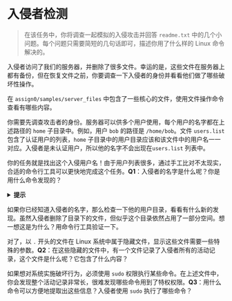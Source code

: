 # 入侵者检测

> 在该任务中，你将调查一起模拟的入侵攻击并回答 `readme.txt` 中的几个小问题。每个问题只需要简短的几句话即可，描述你用了什么样的 Linux 命令解决的。

入侵者访问了我们的服务器，并删除了很多文件。幸运的是，这些文件在服务器上都有备份，但在恢复文件之前，你要调查一下入侵者的身份并看看他们做了哪些破坏性操作。

在 `assign0/samples/server_files` 中包含了一些核心的文件，使用文件操作命令查看有哪些内容。

你需要先调查攻击者的身份。服务器可以供多个用户使用，每个用户的名字都在上述路径的 `home` 子目录中。例如，用户 `bob` 的路径是 `/home/bob`。文件 `users.list` 包含了认证用户的列表，`home` 子目录中的用户目录应该和该文件中的用户名一一对应。入侵者是未认证用户，所以他的名字不会出现在`users.list` 列表中。

你的任务就是找出这个入侵用户名！由于用户列表很多，通过手工比对不太现实，合适的命令行工具可以更快地完成这个任务。**Q1**：入侵者的名字是什么呢？你是用什么命令发现的？

<details>
  <summary><b>提示</b></summary>

  ----

  - 可以考虑创建一个临时文件用于存储中间数据，但更推荐使用管道来优化操作。
  - 自学 `diff` 命令的用法，看有没有什么启发。

  ----

</details>

如果你已经知道入侵者的名字，那么检查一下他的用户目录，看看有什么新的发现。虽然入侵者删除了目录下的文件，但似乎这个目录依然占用了一部分空间。想一想这是为什么？用命令行工具验证一下。

对了，以 `.` 开头的文件在 Linux 系统中属于隐藏文件，显示这些文件需要一些特殊的参数。**Q2**：在这些隐藏的文件中，有一个文件记录了入侵者所有的活动记录，这个文件是什么呢？它包含了什么内容？

如果想对系统实施破坏行为，必须使用 `sudo` 权限执行某些命令。在上述文件中，你会发现整个活动记录非常长，很难发现哪些命令用到了特权权限。**Q3**：用什么命令可以方便地提取出这些信息？入侵者使用 `sudo` 执行了哪些命令？
